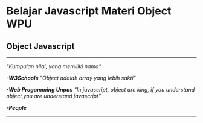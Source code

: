 # Belajar Javascript Materi Object WPU
## Object Javascript
---
*"Kumpulan nilai, yang memiliki nama"*


***-W3Schools***
*"Object adalah array yang lebih sakti"*


***-Web Progamming Unpas***
*"In javascript, object are king, if you understand object,you are understand javascript"*


***-People***

---

